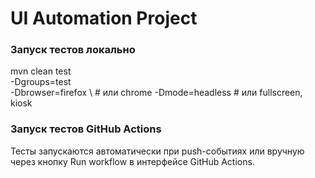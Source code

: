 # UI Automation Project


### Запуск тестов локально

mvn clean test \
  -Dgroups=test \
  -Dbrowser=firefox \  # или chrome
  -Dmode=headless      # или fullscreen, kiosk

### Запуск тестов GitHub Actions

Тесты запускаются автоматически при push-событиях или вручную через кнопку Run workflow в интерфейсе GitHub Actions.
